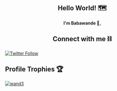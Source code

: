 <h2 align="center">Hello World! 🗺️
<h4 align="center">I'm Babawande 👋,

<h2 align="center">Connect with me ⛓️ </h2>

[![Twitter Follow](https://img.shields.io/twitter/follow/babawand3?style=social)](https://twitter.com/intent/follow?screen_name=Babawand3) 

<h2 align="left"> Profile Trophies 🏆</h3>
<p align="left"><a href="https://github.com/ryo-ma/github-profile-trophy"><img src="https://github-profile-trophy.vercel.app/?username=wand3&rank=SSS,SS,S,AAA,AA,A,B,C" alt="wand3" /></a> </p>


